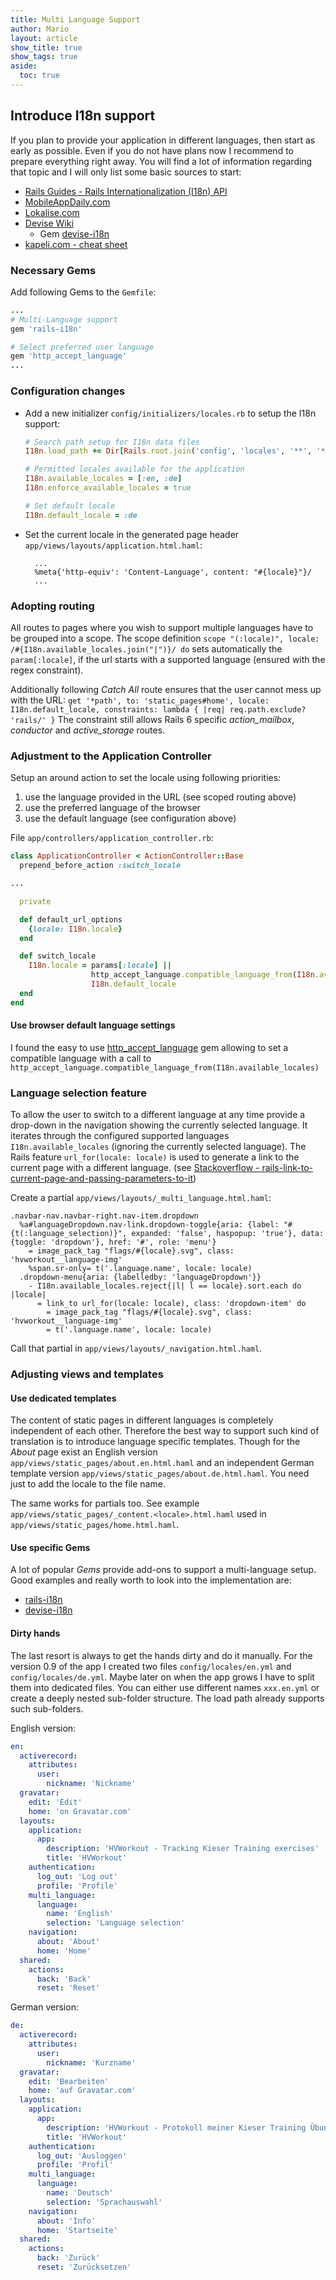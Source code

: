 ```yaml
---
title: Multi Language Support
author: Mario
layout: article
show_title: true
show_tags: true
aside:
  toc: true
---
```


## Introduce I18n support
If you plan to provide your application in different languages, then start as early as possible. Even if you do not have plans now I recommend to prepare everything right away.
You will find a lot of information regarding that topic and I will only list some basic sources to start:
* [Rails Guides - Rails Internationalization (I18n) API](https://guides.rubyonrails.org/i18n.html)
* [MobileAppDaily.com](https://www.mobileappdaily.com/multi-language-support-guide-for-rails-app)
* [Lokalise.com](https://lokalise.com/blog/rails-i18n/)
* [Devise Wiki](https://github.com/heartcombo/devise/wiki/I18n)
  * Gem [devise-i18n](https://github.com/tigrish/devise-i18n)
* [kapeli.com - cheat sheet](https://kapeli.com/cheat_sheets/Rails_i18n.docset/Contents/Resources/Documents/index)

### Necessary Gems
Add following Gems to the `Gemfile`:
  ```ruby
  ...
  # Multi-Language support
  gem 'rails-i18n'
  
  # Select preferred user language
  gem 'http_accept_language'
  ...
  ```

### Configuration changes
* Add a new initializer `config/initializers/locales.rb` to setup the I18n support:
  ```ruby
  # Search path setup for I18n data files
  I18n.load_path += Dir[Rails.root.join('config', 'locales', '**', '*.{rb,yml}')]
  
  # Permitted locales available for the application
  I18n.available_locales = [:en, :de]
  I18n.enforce_available_locales = true
  
  # Set default locale
  I18n.default_locale = :de
  ```
* Set the current locale in the generated page header `app/views/layouts/application.html.haml`:
  ```haml
	...
	%meta{'http-equiv': 'Content-Language', content: "#{locale}"}/
	...
	```
	
### Adopting routing
All routes to pages where you wish to support multiple languages have to be grouped into a scope. The scope definition `scope "(:locale)", locale: /#{I18n.available_locales.join("|")}/ do` sets automatically the `param[:locale]`, if the url starts with a supported language (ensured with the regex constraint).

Additionally  following _Catch All_ route ensures that the user cannot mess up with the URL:
`get '*path', to: 'static_pages#home', locale: I18n.default_locale, constraints: lambda { |req| req.path.exclude? 'rails/' }`
The constraint still allows Rails 6 specific _action\_mailbox_, _conductor_ and _active\_storage_ routes.
### Adjustment to the Application Controller
Setup an around action to set the locale using following priorities:
1. use the language provided in the URL (see scoped routing above)
2. use the preferred language of the browser
3. use the default language (see configuration  above)

File `app/controllers/application_controller.rb`:
  ```ruby
  class ApplicationController < ActionController::Base
    prepend_before_action :switch_locale
  
  ...
  
    private
  
    def default_url_options
      {locale: I18n.locale}
    end
  
    def switch_locale
      I18n.locale = params[:locale] ||
                    http_accept_language.compatible_language_from(I18n.available_locales) ||
                    I18n.default_locale
    end
  end
  ```
#### Use browser default language settings
I found the easy to use [http_accept_language](https://github.com/iain/http_accept_language) gem allowing to set a compatible language with a call to `http_accept_language.compatible_language_from(I18n.available_locales)`
### Language selection feature
To allow the user to switch to a different language at any time provide a drop-down in the navigation showing the currently selected language. It iterates through the configured supported languages `I18n.available_locales` (ignoring the currently selected language). The Rails feature `url_for(locale: locale)` is used to generate a link to the current page with a different language. (see [Stackoverflow - rails-link-to-current-page-and-passing-parameters-to-it](https://stackoverflow.com/questions/2543576/rails-link-to-current-page-and-passing-parameters-to-it))

Create a partial `app/views/layouts/_multi_language.html.haml`:
  ```haml
  .navbar-nav.navbar-right.nav-item.dropdown
    %a#languageDropdown.nav-link.dropdown-toggle{aria: {label: "#{t(:language_selection)}", expanded: 'false', haspopup: 'true'}, data: {toggle: 'dropdown'}, href: '#', role: 'menu'}
      = image_pack_tag "flags/#{locale}.svg", class: 'hvworkout__language-img'
      %span.sr-only= t('.language.name', locale: locale)
    .dropdown-menu{aria: {labelledby: 'languageDropdown'}}
      - I18n.available_locales.reject{|l| l == locale}.sort.each do |locale|
        = link_to url_for(locale: locale), class: 'dropdown-item' do
          = image_pack_tag "flags/#{locale}.svg", class: 'hvworkout__language-img'
          = t('.language.name', locale: locale)
  ```

Call that partial in `app/views/layouts/_navigation.html.haml`.
### Adjusting views and templates
#### Use dedicated templates
The content of static pages in different languages is completely independent of each other. Therefore the best way to support such kind of translation is to introduce language specific templates. Though for the _About_ page exist an English version `app/views/static_pages/about.en.html.haml` and an independent German template version `app/views/static_pages/about.de.html.haml`. You need just to add the locale to the file name.

The same works for partials too. See example `app/views/static_pages/_content.<locale>.html.haml` used in `app/views/static_pages/home.html.haml`.
#### Use specific Gems
A lot of popular _Gems_ provide add-ons to support a multi-language setup. Good examples and really worth to look into the implementation are:
* [rails-i18n](https://github.com/svenfuchs/rails-i18n)
* [devise-i18n](https://github.com/tigrish/devise-i18n)

#### Dirty hands
The last resort is always to get the hands dirty and do it manually. For the version 0.9 of the app I created two files `config/locales/en.yml` and `config/locales/de.yml`. Maybe later on when the app grows I have to split them into dedicated files. You can either use different names `xxx.en.yml` or create a deeply nested sub-folder structure. The load path already supports such sub-folders.

English version:
```yml
en:
  activerecord:
    attributes:
      user:
        nickname: 'Nickname'
  gravatar:
    edit: 'Edit'
    home: 'on Gravatar.com'
  layouts:
    application:
      app:
        description: 'HVWorkout - Tracking Kieser Training exercises'
        title: 'HVWorkout'
    authentication:
      log_out: 'Log out'
      profile: 'Profile'
    multi_language:
      language:
        name: 'English'
        selection: 'Language selection'
    navigation:
      about: 'About'
      home: 'Home'
  shared:
    actions:
      back: 'Back'
      reset: 'Reset'
```

German version:
```yml
de:
  activerecord:
    attributes:
      user:
        nickname: 'Kurzname'
  gravatar:
    edit: 'Bearbeiten'
    home: 'auf Gravatar.com'
  layouts:
    application:
      app:
        description: 'HVWorkout - Protokoll meiner Kieser Training Übungen'
        title: 'HVWorkout'
    authentication:
      log_out: 'Ausloggen'
      profile: 'Profil'
    multi_language:
      language:
        name: 'Deutsch'
        selection: 'Sprachauswahl'
    navigation:
      about: 'Info'
      home: 'Startseite'
  shared:
    actions:
      back: 'Zurück'
      reset: 'Zurücksetzen'
```
